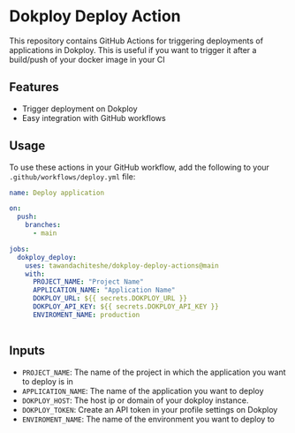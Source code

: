 # Dokploy Deploy Action

This repository contains GitHub Actions for triggering deployments of applications in Dokploy. 
This is useful if you want to trigger it after a build/push of your docker image in your CI

## Features

- Trigger deployment on Dokploy
- Easy integration with GitHub workflows

## Usage

To use these actions in your GitHub workflow, add the following to your `.github/workflows/deploy.yml` file:

```yaml
name: Deploy application

on:
  push:
    branches:
      - main

jobs:
  dokploy_deploy:
    uses: tawandachiteshe/dokploy-deploy-actions@main
    with:
      PROJECT_NAME: "Project Name"
      APPLICATION_NAME: "Application Name"
      DOKPLOY_URL: ${{ secrets.DOKPLOY_URL }}
      DOKPLOY_API_KEY: ${{ secrets.DOKPLOY_API_KEY }}
      ENVIROMENT_NAME: production
    
```

## Inputs

- `PROJECT_NAME`: The name of the project in which the application you want to deploy is in
- `APPLICATION_NAME`: The name of the application you want to deploy
- `DOKPLOY_HOST`: The host ip or domain of your dokploy instance.
- `DOKPLOY_TOKEN`: Create an API token in your profile settings on Dokploy
- `ENVIROMENT_NAME`: The name of the environment you want to deploy to
